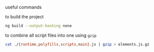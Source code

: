 useful commands

to build the project
```bash
ng build --output-hashing none
```
to combine all script files into one using `gzip`
```bash
cat ./{runtime,polyfills,scripts,main}.js | gzip > elements.js.gz
```


